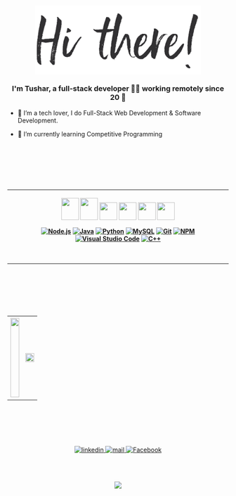 
<link rel="stylesheet" href="https://stackpath.bootstrapcdn.com/bootstrap/4.3.1/css/bootstrap.min.css">

<div align="center">
<img src="image.png" align="center" height="65%" width="75%" />
</div>
  

### <div align="center">I'm Tushar, a full-stack developer 👨‍💻 working remotely since 20 🚀</div>  
  

- 🔭 I’m a tech lover, I do Full-Stack Web Development & Software Development.  
  

- 🌱  I’m currently learning Competitive Programming 
  
<br/>  

#
<br>
<br>
<table>
  <tr>
    <th>
      

<p align="center">
  
<a href="https://developer.mozilla.org/en-US/docs/Web/Guide/HTML/HTML5" title="HTML5"><img src="https://github.com/tomchen/stack-icons/blob/master/logos/html-5.svg" width="40px" height="50px"></a>
<a href="https://developer.mozilla.org/en-US/docs/Web/CSS" title="CSS3"><img src="https://github.com/tomchen/stack-icons/blob/master/logos/css-3.svg" width="40px" height="50px"></a>
<a href="https://getbootstrap.com/" title="Bootstrap 4"><img src="https://github.com/tomchen/stack-icons/blob/master/logos/bootstrap.svg" width="40px" height="40px"></a>
<a href="https://jquery.com/" title="jQuery"><img src="https://github.com/tomchen/stack-icons/blob/master/logos/jquery-icon.svg" width="40px" height="40px"></a>
<a href="https://developer.mozilla.org/en-US/docs/Web/JavaScript" title="JavaScript"><img src="https://github.com/tomchen/stack-icons/blob/master/logos/javascript.svg" width="40px" height="40px"></a>
<a href="https://reactjs.org/" title="React"><img src="https://github.com/tomchen/stack-icons/blob/master/logos/react.svg" width="40px" height="40px"></a>

 <a href="https://nodejs.org/" title="Node.js"><img src="https://github.com/tomchen/stack-icons/blob/master/logos/nodejs-icon.svg" alt="Node.js" width="25px" height="25px"></a>
<a href="https://www.java.com/" title="Java"><img src="https://github.com/tomchen/stack-icons/blob/master/logos/java.svg" alt="Java" width="25px" height="25px"></a>
 <a href="https://www.python.org/" title="Python"><img src="https://github.com/tomchen/stack-icons/blob/master/logos/python.svg" alt="Python" width="25px" height="25px"></a>
<a href="https://dev.mysql.com/" title="MySQL"><img src="https://github.com/tomchen/stack-icons/blob/master/logos/mysql.svg" alt="MySQL" width="25px" height="25px"></a>
 <a href="https://git-scm.com/" title="Git"><img src="https://github.com/tomchen/stack-icons/blob/master/logos/git-icon.svg" alt="Git" width="25px" height="25px"></a>
<a href="https://www.npmjs.com/" title="NPM"><img src="https://github.com/tomchen/stack-icons/blob/master/logos/npm.svg" alt="NPM" width="25px" height="25px"></a>
<a href="https://code.visualstudio.com/" title="Visual Studio Code"><img src="https://github.com/tomchen/stack-icons/blob/master/logos/visual-studio-code.svg" alt="Visual Studio Code" width="25px" height="25px"></a>
<a href="https://isocpp.org/" title="C++"><img src="https://github.com/tomchen/stack-icons/blob/master/logos/c-plusplus.svg" alt="C++" width="25px" height="25px"></a>

</p>
  <br>
</p>
      
      
      
      
      
      
   </th>
  </tr>
</table>  

<br/>  









#
<br>
<br>
<table align="center">
    <tr>
        <th width="50%" height="80px" >
            <img src="https://github-readme-stats.vercel.app/api?username=kumar-tushar&show_icons=true&theme=tokyonight" width="100%"  height="180px"  />
        </th>
        <th width="50%" height="80%">
            <img src="https://github-readme-stats.vercel.app/api/top-langs/?username=kumar-tushar&langs_count=8&layout=compact&theme=tokyonight" width="100%"  height="180%"  />
        </th>
    </tr>
</table>
<br>




#
<br>
<br>
<div align="center">
<a href="https://linkedin.com/in/kumar-tushar" target="_blank">
<img src=https://img.shields.io/badge/linkedin-%231E77B5.svg?&style=for-the-badge&logo=linkedin&logoColor=white alt=linkedin style="margin-bottom: 5px;" />
</a>
<a href="mailto:kumartushar0110@gmail.com" target="_blank">
<img src=https://img.shields.io/badge/Gmail-D14836?style=for-the-badge&logo=gmail&logoColor=white alt=mail style="margin-bottom: 5px;" />
</a>  
<a href="https://www.facebook.com/reach2tushar" target="_blank">
<img src=https://img.shields.io/badge/Facebook-1877F2?style=for-the-badge&logo=facebook&logoColor=white alt=Facebook style="margin-bottom: 5px;" />
</a>
</div>   
<br>



#
<div align="center">
<img src="https://komarev.com/ghpvc/?username=kumar-tushar&label=PROFILE+VIEWS&color=brightgreen&style=flat-square" align="center" />
</div>

